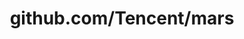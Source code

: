 ---
layout: post
title: github.com/Tencent/mars
categories: link
tags: [انگلیسی, گیت‌هاب, برنامه‌نویسی]
---